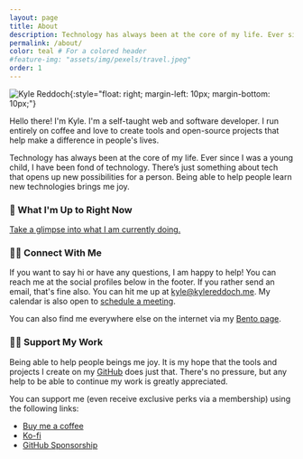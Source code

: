 ```yaml
---
layout: page
title: About
description: Technology has always been at the core of my life. Ever since I was a young child, I have been fond of technology. There’s just something about tech that opens up new possibilities to a person. Being able to help people learn new technologies brings me joy.
permalink: /about/
color: teal # For a colored header
#feature-img: "assets/img/pexels/travel.jpeg"
order: 1
---
```


![Kyle Reddoch](/assets/img/kyle-profile-pic.jpg){:style="float: right; margin-left: 10px; margin-bottom: 10px;"}

Hello there! I'm Kyle. I'm a self-taught web and software developer. I run entirely on coffee and love to create tools and open-source projects that help make a difference in people's lives.

Technology has always been at the core of my life. Ever since I was a young child, I have been fond of technology. There’s just something about tech that opens up new possibilities for a person. Being able to help people learn new technologies brings me joy.

### 🤔 What I'm Up to Right Now

[Take a glimpse into what I am currently doing.](/now/)

<a name="connect-with-me"></a>

### 🤝🏼 Connect With Me

If you want to say hi or have any questions, I am happy to help! You can reach me at the social profiles below in the footer. If you rather send an email, that's fine also. You can hit me up at [kyle@kylereddoch.me](mailto:kyle@kylereddoch.me). My calendar is also open to [schedule a meeting](https://calendly.com/kyle_reddoch/30min).

You can also find me everywhere else on the internet via my [Bento page](https://bento.me/kylereddoch).

<!-- ### ⚙️ Shortcuts

[Shortcuts](https://apps.apple.com/us/app/shortcuts/id915249334?mt=8&ign-mpt=uo%3D4) has allowed me to simplify many aspects of my daily life. Now that Shortcuts is available for Mac too, even more applications are possible.

Stuck on a shortcut? Have an idea and not sure where to start? Just want to say hi? Feel free to reach out to me [@kylewritescode@allthingstech.social](https://allthingstech.social/@kylewritescode) on Mastodon.

You can also check out my [Shortcuts Gallery](/shortcuts-gallery/) where I have tons of Shortcuts that I've created for various tasks and routines. -->

<a name="support-my-work"></a>

### 🙏🏼 Support My Work

Being able to help people beings me joy. It is my hope that the tools and projects I create on my [GitHub](https://github.com/kylereddoch) does just that. There's no pressure, but any help to be able to continue my work is greatly appreciated.

You can support me (even receive exclusive perks via a membership) using the following links:

- [Buy me a coffee](https://www.buymeacoffee.com/kylereddoch)
- [Ko-fi](https://ko-fi.com/kylereddoch)
- [GitHub Sponsorship](https://github.com/sponsors/kylereddoch)
